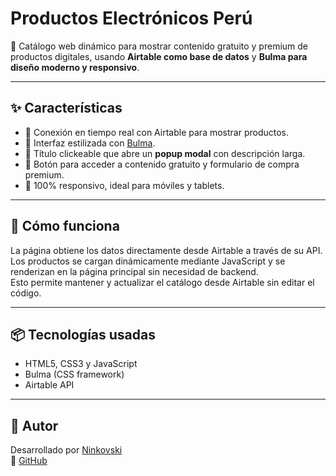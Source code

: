 # Productos Electrónicos Perú

🎯 Catálogo web dinámico para mostrar contenido gratuito y premium de productos digitales, usando **Airtable como base de datos** y **Bulma para diseño moderno y responsivo**.

---

## ✨ Características

- 🧠 Conexión en tiempo real con Airtable para mostrar productos.
- 🎨 Interfaz estilizada con [Bulma](https://bulma.io/).
- 📝 Título clickeable que abre un **popup modal** con descripción larga.
- 🔗 Botón para acceder a contenido gratuito y formulario de compra premium.
- 📱 100% responsivo, ideal para móviles y tablets.

---

## 🔌 Cómo funciona

La página obtiene los datos directamente desde Airtable a través de su API.  
Los productos se cargan dinámicamente mediante JavaScript y se renderizan en la página principal sin necesidad de backend.  
Esto permite mantener y actualizar el catálogo desde Airtable sin editar el código.

---

## 📦 Tecnologías usadas

- HTML5, CSS3 y JavaScript
- Bulma (CSS framework)
- Airtable API

---

## 👤 Autor

Desarrollado por [Ninkovski](https://www.linkedin.com/in/ninkovski-morales-2b81701ab/)  
🔗 [GitHub](https://github.com/ninkovski)